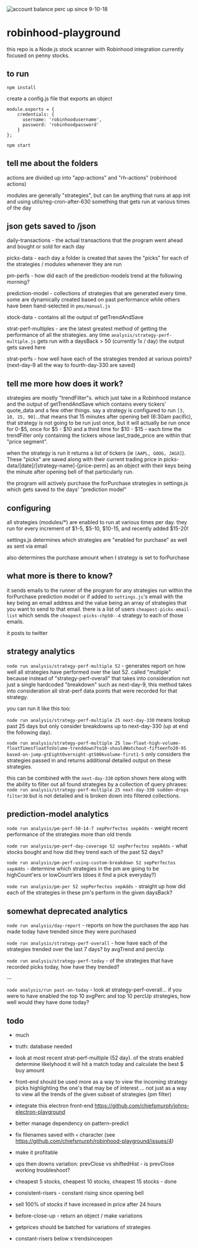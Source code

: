 ![account balance perc up since 9-10-18](https://user-images.githubusercontent.com/11671559/45861246-6374c400-bd20-11e8-8f94-86025b21b133.png)

# robinhood-playground

this repo is a Node.js stock scanner with Robinhood integration currently focused on penny stocks.

## to run

`npm install`

create a config.js file that exports an object
```
module.exports = {
    credentials: {
      username: 'robinhoodusername',
      password: 'robinhoodpassword'
    }
};
```

`npm start`

## tell me about the folders

actions are divided up into "app-actions" and "rh-actions" (robinhood actions)

modules are generally "strategies", but can be anything that runs at app init and using utils/reg-cron-after-630 something that gets run at various times of the day

## json gets saved to /json

daily-transactions - the actual transactions that the program went ahead and bought or sold for each day

picks-data - each day a folder is created that saves the "picks" for each of the strategies / modules whenever they are run

pm-perfs - how did each of the prediction-models trend at the following morning?

prediction-model - collections of strategies that are generated every time.  some are dynamically created based on past performance while others have been hand-selected in `pms/manual.js`

stock-data - contains all the output of getTrendAndSave

strat-perf-multiples - are the latest greatest method of getting the performance of all the strategies.  any time `analysis/strategy-perf-multiple.js` gets run with a daysBack > 50 (currently 1x / day) the output gets saved here

strat-perfs - how well have each of the strategies trended at various points? (next-day-9 all the way to fourth-day-330 are saved)



## tell me more how does it work?

strategies are mostly "trendFilter"s.  which just take in a Robinhood instance and the output of getTrendAndSave which contains every tickers' quote_data and a few other things.  say a strategy is configured to run `[3, 10, 15, 90]`...that means that 15 minutes after opening bell (6:30am pacific), that strategy is not going to be run just once, but it will actually be run once for 0-$5, once for $5 - $10 and a third time for $10 - $15 - each time the trendFilter only containing the tickers whose last_trade_price are within that "price segment".

when the strategy is run it returns a list of tickers (ie `[AAPL, GOOG, JAGX]`).  These "picks" are saved along with their current trading price in picks-data/[date]/[strategy-name]-[price-perm] as an object with their keys being the minute after opening bell of that particularly run.

the program will actively purchase the forPurchase strategies in settings.js which gets saved to the days' "prediction model"

## configuring

all strategies (modules/*) are enabled to run at various times per day.  they run for every increment of $1-5, $5-10, $10-15, and recently added $15-20!

settings.js determines which strategies are "enabled for purchase" as well as sent via email

also determines the purchase amount when I strategy is set to forPurchase

## what more is there to know?

it sends emails to the runner of the program for any strategies run within the forPurchase prediction model or if added to `settings.js`'s email with the key being an email address and the value being an array of strategies that you want to send to that email.  there is a list of users `cheapest-picks-email-list` which sends the `cheapest-picks-chp50--4` strategy to each of those emails.

it posts to twitter

## strategy analytics

`node run analysis/strategy-perf-multiple 52` - generates report on how well all strategies have performed over the last 52.  called "multiple" because instead of "strategy-perf-overall" that takes into consideration not just a single hardcoded "breakdown" such as next-day-9, this method takes into consideration all strat-perf data points that were recorded for that strategy.  

you can run it like this too:

`node run analysis/strategy-perf-multiple 25 next-day-330` means lookup past 25 days but only consider breakdowns up to next-day-330 (up at end the following day).   

`node run analysis/strategy-perf-multiple 25 low-float-high-volume-floatTimesfloatToVolume-trenddown7to10-shouldWatchout-fifteenTo20-95 based-on-jump-gtEightOvernight-gt500kvolume-first1-5` only considers the strategies passed in and returns additional detailed output on these strategies.  

this can be combined with the `next-day-330` option shown here along with the ability to filter out all found strategies by a collection of query phrases: `node run analysis/strategy-perf-multiple 25 next-day-330 sudden-drops filter30` but is not detailed and is broken down into filtered collections.

## prediction-model analytics

`node run analysis/pm-perf-50-14-7 sepPerfectos sepAdds` - weight recent performance of the strategies more than old trends

`node run analysis/pm-perf-day-coverage 52 sepPerfectos sepAdds` - what stocks bought and how did they trend each of the past 52 days?

`node run analysis/pm-perf-using-custom-breakdown 52 sepPerfectos sepAdds` - determine which strategies in the pm are going to be highCount'ers or lowCount'ers (does it find a pick everyday?)

`node run analysis/pm-per 52 sepPerfectos sepAdds` - straight up how did each of the strategies in these pm's perform in the given daysBack?

## somewhat deprecated analytics

`node run analysis/day-report` - reports on how the purchases the app has made today have trended since they were purchased

`node run analysis/strategy-perf-overall` - how have each of the strategies trended over the last 7 days?  by avgTrend and percUp

`node run analysis/strategy-perf-today` - of the strategies that have recorded picks today, how have they trended?

--

`node analysis/run past-on-today` - look at strategy-perf-overall... if you were to have enabled the top 10 avgPerc and top 10 percUp strategies, how well would they have done today?


## todo

* much
* truth: database needed
* look at most recent strat-perf-multiple (52 day).  of the strats enabled determine likelyhood it will hit a match today and calculate the best $ buy amount

* front-end should be used more as a way to view the incoming strategy picks highlighting the one's that may be of interest ... not just as a way to view all the trends of the given subset of strategies (pm filter)

* integrate this electron front-end https://github.com/chiefsmurph/johns-electron-playground
* better manage dependency on pattern-predict
* fix filenames saved with `<` character (see https://github.com/chiefsmurph/robinhood-playground/issues/4)
* make it profitable

* ups then downs variation: prevClose vs shiftedHist - is prevClose working troubleshoot?
* cheapest 5 stocks, cheapest 10 stocks, cheapest 15 stocks - done
* consistent-risers - constant rising since opening bell
* sell 100% of stocks if have increased in price after 24 hours
* before-close-up - return an object / make variations
* getprices should be batched for variations of strategies
* constant-risers below x trendsinceopen
